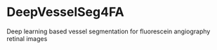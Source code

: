 # DeepVesselSeg4FA
Deep learning based vessel segmentation for fluorescein angiography retinal images
